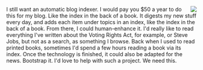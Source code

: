 <img src="http://scripting.com/images/2017/08/03/alice.png" border="0" align="right">I still want an automatic blog indexer. I would pay you $50 a year to do this for my blog. Like the index in the back of a book. It digests my new stuff every day, and adds each item under topics in an index, like the index in the back of a book. From there, I could human-enhance it. I'd really like to read everything I've written about the Voting Rights Act, for example, or Steve Jobs, but not as a search, as something I browse. Back when I used to read printed books, sometimes I'd spend a few hours reading a book via its index. Once the technology is finished, it could also be adapted for the news. Bootstrap it. I'd love to help with such a project. We need this.   
